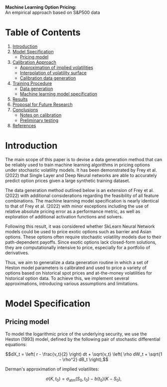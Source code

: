 

**Machine Learning Option Pricing:**  
An empirical approach based on S&P500 data


# Table of Contents
1. [Introduction](#introduction)
2. [Model Specification](#model-specification)
   - [Pricing model](#pricing-model)
3. [Calibration Approach](#calibration-approach)
   - [Approximation of implied volatilities](#approximation-of-implied-volatilities)
   - [Interpolation of volatility surface](#interpolation-of-volatility-surface)
   - [Calibration data generation](#calibration-data-generation)
4. [Training Procedure](#training-procedure)
   - [Data generation](#data-generation)
   - [Machine learning model specification](#machine-learning-model-specification)
5. [Results](#results)
6. [Proposal for Future Research](#proposal-for-future-research)
7. [Conclusions](#conclusions)
   - [Notes on calibration](#notes-on-calibration)
   - [Preliminary testing](#preliminary-testing)
8. [References](#references)


# Introduction

The main scope of this paper is to devise a data generation method that can be reliably used to train machine learning algorithms in pricing options under stochastic volatility models. It has been demonstrated by Frey et al. (2022) that Single Layer and Deep Neural networks are able to accurately predict option prices given a large synthetic training dataset. 

The data generation method outlined below is an extension of Frey et al. (2022) with additional considerations regarding the feasibility of all feature combinations. The machine learning model specification is nearly identical to that of Frey et al. (2022) with minor exceptions including the use of relative absolute pricing error as a performance metric, as well as exploration of additional activation functions and solvers.

Following this result, it was considered whether SkLearn Neural Network models could be used to price exotic options such as barrier and Asian options. These options often require stochastic volatility models due to their path-dependent payoffs. Since exotic options lack closed-form solutions, they are computationally intensive to price, especially for a portfolio of derivatives.

Thus, we aim to generalize a data generation routine in which a set of Heston model parameters is calibrated and used to price a variety of options based on historical spot prices and at-the-money volatilities for historical option data. To achieve this, we implement several approximations, introducing various assumptions and limitations.


# Model Specification

## Pricing model

To model the logarithmic price of the underlying security, we use the Heston (1993) model, defined by the following pair of stochastic differential equations:

```math
dX_t = \left( r - \frac{v_t}{2} \right) dt + \sqrt{v_t} \left( \rho dW_t + \sqrt{1 - \rho^2} dB_t \right),
```

Derman's approximation of implied volatilites:
```math
\sigma(K, t_0) = \sigma_{\text{atm}}(S_0, t_0) - b(t_0)(K - S_0),
```
